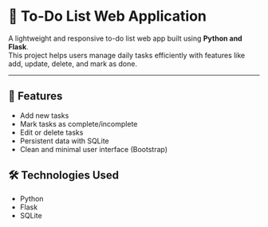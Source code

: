 # 📝 To-Do List Web Application

A lightweight and responsive to-do list web app built using **Python and Flask**.  
This project helps users manage daily tasks efficiently with features like add, update, delete, and mark as done.

---

## 🚀 Features
- Add new tasks
- Mark tasks as complete/incomplete
- Edit or delete tasks
- Persistent data with SQLite
- Clean and minimal user interface (Bootstrap)

## 🛠️ Technologies Used
- Python
- Flask
- SQLite


